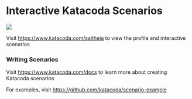 # Interactive Katacoda Scenarios

[![](http://shields.katacoda.com/katacoda/saitheja/count.svg)](https://www.katacoda.com/saitheja "Get your profile on Katacoda.com")

Visit https://www.katacoda.com/saitheja to view the profile and interactive scenarios

### Writing Scenarios
Visit https://www.katacoda.com/docs to learn more about creating Katacoda scenarios

For examples, visit https://github.com/katacoda/scenario-example
